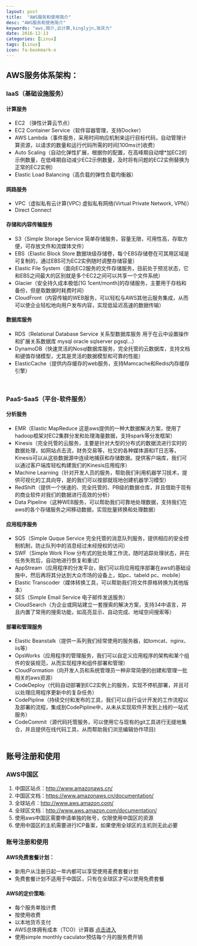 ```yaml
---
layout: post
title:  "AWS服务和使用简介"
desc: "AWS服务和使用简介"
keywords: "aws,简介,云计算,kinglyjn,张庆力"
date: 2016-12-13
categories: [Linux]
tags: [Linux]
icon: fa-bookmark-o
---
```


## AWS服务体系架构：

### IaaS（基础设施服务）

#### 计算服务

* EC2 （弹性计算云节点）
* EC2 Container Service（软件容器管理，支持Docker）
* AWS Lambda（事件服务，采用时间响应机制来运行目标代码，自动管理计算资源，以请求的数量和运行代码所需的时间[100ms计]收费）
* Auto Scaling（自动化弹性扩展，根据你的配置，在高峰期自动增*加EC2的示例数量，在低峰期自动减少EC2示例数量，及时将有问题的EC2实例替换为正常的EC2实例）
* Elastic Load Balancing（高负载的弹性负载均衡器）

#### 网路服务

* VPC（虚拟私有云计算(VPC) 虚拟私有网络(Virtual Private Network, VPN)）
* Direct Connect
 
#### 存储和内容传输服务

* S3（Simple Storage Service 简单存储服务，容量无限，可用性高，存取方便，可存放文件和流媒体文件）
* EBS（Elastic Block Store 数据块级存储卷，每个EBS存储卷在可其用区域是可复制的，通过EBS可为EC2实例随时调整存储容量）
* Elastic File System（面向EC2服务的文件存储服务，目前处于预览状态，它和EBS之间最大的区别就是多个EC2之间可以共享一个文件系统）
* Glacier（安全持久成本极低[1G 1cent/month]的存储服务，主要用于存档和备份，但是取数据时耗费时间）
* CloudFront（内容传输的WEB服务，可以轻松与AWS其他云服务集成，从而可以使企业轻松地向用户发布内容，实现低延迟高速的数据传输）

#### 数据库服务

* RDS（Relational Database Service 关系型数据库服务 用于在云中设置操作和扩展关系数据库 mysql oracle sqlserver pgsql...）
* DynamoDB（快速灵活的Nosql数据库服务，完全托管的云数据库，支持文档和键值存储模型，尤其是灵活的数据模型和可靠的性能）
* ElasticCache（提供内存缓存的web服务，支持Mamcache和Redis内存缓存引擎）
<br>

### PaaS-SaaS（平台-软件服务）

#### 分析服务

* EMR（Elastic MapReduce 这是aws提供的一种大数据解决方案，使用了hadoop框架对EC2集群分发和处理海量数据，支持spark等分发框架）
* Kinesis（完全托管的云服务，主要是针对大型的分布式的数据流进行实时的数据处理，如网站点击流，财务交易等，社交的各种媒体源和IT日志等，Kinesis可以从这些数据源中连续地捕获和存储数据。提供客户端库，我们可以通过客户端库轻松构建我们的Kinesis应用程序）
* Machine Learning（针对开发人员的服务，帮助我们利用机器学习技术，提供可视化的工具向导，是的我们可以按部就班地创建机器学习模型）
* RedShift（提供一个快速的、完全托管的、PB级的数据仓库，并且借助于现有的商业软件对我们的数据进行高效的分析）
* Data Pipeline（这种WEB服务，可以帮助我们可靠地处理数据，支持我们在aws的各个存储服务之间移动数据，实现批量转换和处理数据）

#### 应用程序服务
* SQS（Simple Quque Service 完全托管的消息队列服务，提供相应的安全控制机制，防止队列中的消息经过未经授权的访问）
* SWF（Simple Work Flow 分布式的批处理工作流，随时追踪处理状态，并在任务失败后，自动地进行恢复和重试）
* AppStream（应用程序的分发平台，我们可以将应用程序部署在aws的基础设施中，然后再将其分达到大众市场的设备上，如pc、tabeld pc、mobile）
* Elastic Transcoder（媒体转换工具，可以帮助我们将文件原格转换为其他版本）
* SES（Simple Email Service 电子邮件发送服务）
* CloudSearch（为企业或网站建立一套搜索的解决方案，支持34中语言，并且内置了常用的搜索功能，如高亮显示、自动完成、地域空间搜索等）

#### 部署和管理服务

* Elastic Beanstalk（提供一系列我们经常使用的服务器，如tomcat、nginx、iis等）
* OpsWorks（应用程序的管理服务，我们可以自定义应用程序的架构和某个组件的安装规范，从而实现程序和组件部署和管理）
* CloudFormation（向开发人员和系统管理员一种非常简便的创建和管理一批相关的aws资源）
* CodeDeploy（代码自动部署到EC2实例上的服务，实现不停机部署，并且可以处理应用程序更新中的复杂任务）
* CodePipline（持续交付和发布的工具，我们可以自行设计开发的工作流程以及部署的流程，集成到CodePipline中，从未从实现软件开发到上线的一站式服务）
* CodeCommit（源代码托管服务，可以使用它与现有的git工具进行无缝地集合，并且提供在线代码工具，从而帮助我们浏览编辑协作项目)
<br><br>

## 账号注册和使用

### AWS中国区

1. 中国区站点：<http://www.amazonaws.cn/>
2. 中国区文档：<https://www.amazonaws.cn/documentation/>
3. 全球站点：<http://www.aws.amazon.com/>
4. 全球区文档：<http://www.aws.amazon.com/documentation/>
5. 使用aws中国区需要申请单独的账号，仅限使用中国区的资源
6. 使用中国区的主机需要进行ICP备案，如果使用全球区的主机则无此必要

### 账号注册和使用

#### AWS免费套餐计划：

* 新用户从注册日起一年内都可以享受使用麦费套餐计划
* 免费套餐计划不适用于中国区，只有在全球区才可以使用免费套餐

#### AWS的定价策略:

* 每个服务单独计费
* 按使用收费
* 以本地货币支付
* AWS总体拥有成本（TCO）计算器 [点击进入](http://www.awstcocalculator.com/)
* 使用simple monthly caculator预估每个月的服务费开销
